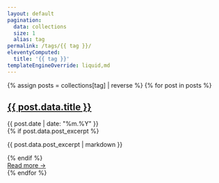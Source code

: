 ```yaml
---
layout: default
pagination:
  data: collections
  size: 1
  alias: tag
permalink: /tags/{{ tag }}/
eleventyComputed:
  title: '{{ tag }}'
templateEngineOverride: liquid,md
---
```

{% assign posts = collections[tag] | reverse %}
{% for post in posts %}
<div class="mb-8 border-b border-gray-200 pb-4 dark:border-gray-700">
  <a class="no-underline" href="{{ post.url }}">
    <h2
      class="m-0 text-xl font-black leading-tight tracking-normal dark:text-gray-200 md:text-2xl"
    >
      {{ post.data.title }}
    </h2>
  </a>
  <div class="my-2 text-sm">
    <time class="dt-published" datetime="{{ post.date }}">
      {{ post.date | date: "%m.%Y" }}
    </time>
  </div>
  {% if post.data.post_excerpt %}
  <p class="p-summary mt-0">{{ post.data.post_excerpt | markdown }}</p>
  {% endif %}
  <div class="mt-4 flex items-center justify-between">
    <a class="flex-none font-normal no-underline" href="{{ post.url }}">Read more &rarr;</a>
  </div>
</div>
{% endfor %}
